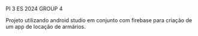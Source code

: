 PI 3 ES 2024 GROUP 4

Projeto utilizando android studio em conjunto com firebase para criação de um app de locação de armários.
